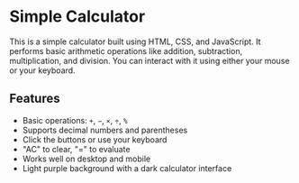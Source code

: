 # Simple Calculator

This is a simple calculator built using HTML, CSS, and JavaScript. It performs basic arithmetic operations like addition, subtraction, multiplication, and division. You can interact with it using either your mouse or your keyboard.


## Features

- Basic operations: `+`, `−`, `×`, `÷`, `%`
- Supports decimal numbers and parentheses
- Click the buttons or use your keyboard
- "AC" to clear, "=" to evaluate
- Works well on desktop and mobile
- Light purple background with a dark calculator interface
